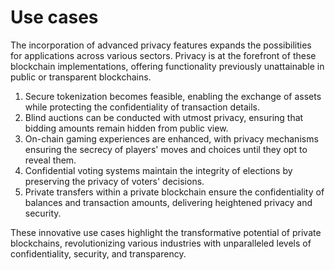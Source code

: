 # Use cases

The incorporation of advanced privacy features expands the possibilities for applications across various sectors. Privacy is at the forefront of these blockchain implementations, offering functionality previously unattainable in public or transparent blockchains.&#x20;

1. Secure tokenization becomes feasible, enabling the exchange of assets while protecting the confidentiality of transaction details.&#x20;
2. Blind auctions can be conducted with utmost privacy, ensuring that bidding amounts remain hidden from public view.&#x20;
3. On-chain gaming experiences are enhanced, with privacy mechanisms ensuring the secrecy of players' moves and choices until they opt to reveal them.&#x20;
4. Confidential voting systems maintain the integrity of elections by preserving the privacy of voters' decisions.&#x20;
5. Private transfers within a private blockchain ensure the confidentiality of balances and transaction amounts, delivering heightened privacy and security.&#x20;

These innovative use cases highlight the transformative potential of private blockchains, revolutionizing various industries with unparalleled levels of confidentiality, security, and transparency.
